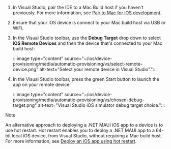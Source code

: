 1. In Visual Studio, pair the IDE to a Mac Build host if you haven't previously. For more information, see [Pair to Mac for iOS development](~/ios/pair-to-mac.md).
1. Ensure that your iOS device is connect to your Mac build host via USB or WiFi.
1. In the Visual Studio toolbar, use the **Debug Target** drop down to select **iOS Remote Devices** and then the device that's connected to your Mac build host:

    :::image type="content" source="~/ios/device-provisioning/media/automatic-provisioning/vs/select-remote-device.png" alt-text="Select your remote device in Visual Studio".":::

1. In the Visual Studio toolbar, press the green Start button to launch the app on your remote device:

    :::image type="content" source="~/ios/device-provisioning/media/automatic-provisioning/vs/chosen-debug-target.png" alt-text="Visual Studio iOS simulator debug target choice.":::

> [!NOTE]
> An alternative approach to deploying a .NET MAUI iOS app to a device is to use hot restart. Hot restart enables you to deploy a .NET MAUI app to a 64-bit local iOS device, from Visual Studio, without requiring a Mac build host. For more information, see [Deploy an iOS app using hot restart](~/deployment/hot-restart.md).
